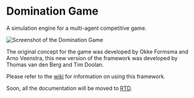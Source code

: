 Domination Game
===============

A simulation engine for a multi-agent competitive game.

![Screenshot of the Domination Game](https://github.com/noio/Domination-Game/raw/master/screenshot.png)

The original concept for the game was developed by Okke Formsma and Arno Veenstra, this 
new version of the framework was developed by Thomas van den Berg and Tim Doolan.

Please refer to the [wiki](https://github.com/noio/Domination-Game/wiki) for information on using this framework.

Soon, all the documentation will be moved to [RTD](http://readthedocs.org/docs/domination-game/).
